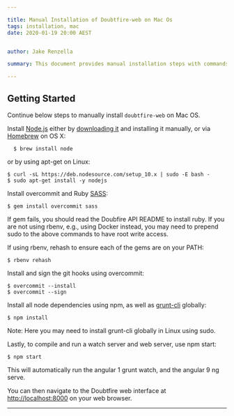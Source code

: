 ```yaml
---

title: Manual Installation of Doubtfire-web on Mac Os
tags: installation, mac
date: 2020-01-19 20:00 AEST


author: Jake Renzella

summary: This document provides manual installation steps with commands for Doubtfire.web on Mac OS 

---
```


## Getting Started
Continue below steps to manually install `doubtfire-web` on Mac OS.


Install [Node.js](https://nodejs.org/en/) either by [downloading it](https://nodejs.org/download/) and installing it manually, or via [Homebrew](https://brew.sh/) on OS X:

```
  $ brew install node
```
or by using apt-get on Linux:

```
$ curl -sL https://deb.nodesource.com/setup_10.x | sudo -E bash -
$ sudo apt-get install -y nodejs
```

Install overcommit and Ruby [SASS](https://sass-lang.com/):

```
$ gem install overcommit sass
```

If gem fails, you should read the Doubfire API README to install ruby. If you are not using rbenv, e.g., using Docker instead, you may need to prepend sudo to the above commands to have root write access.

If using rbenv, rehash to ensure each of the gems are on your PATH:

```
$ rbenv rehash
```

Install and sign the git hooks using overcommit:

```
$ overcommit --install
$ overcommit --sign
```

Install all node dependencies using npm, as well as [grunt-cli](https://gruntjs.com/using-the-cli) globally:

```
$ npm install
```

Note: Here you may need to install grunt-cli globally in Linux using sudo.

Lastly, to compile and run a watch server and web server, use npm start:

```
$ npm start
```

This will automatically run the angular 1 grunt watch, and the angular 9 ng serve.

You can then navigate to the Doubtfire web interface at [http://localhost:8000](http://localhost:8000/) on your web browser.

---
